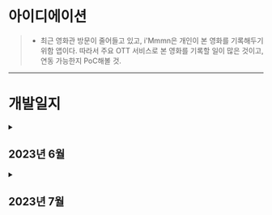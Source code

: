 <h1>아이디에이션</h1>

> - 최근 영화관 방문이 줄어들고 있고, i'Mmmn은 개인이 본 영화를 기록해두기 위함 앱이다. 따라서 주요 OTT 서비스로 본 영화를 기록할 일이 많은 것이고, 연동 가능한지 PoC해볼 것.

---

<h1>개발일지</h1>

<details><summary><h2>2023년 6월</h2></summary>
 <details><summary><h3>23.06.04.</h3></summary>
  
  - 사이드 프로젝트 "iMymeMine" 시작
  - 테이블 구성(유저, 영화 데이터 테이블)
  - 유저 데이터 추가시 트리거 개발
  - 앱 추가
  - 페이지 추가
 </details>
 <details><summary><h3>23.06.05.</h3></summary>
 
  - 영화 데이터 추가시 트리거 개발
  - admin, test 계정 생성 및 각 테스트 완료
  - 기본 기능 구현 완료
  - 현재 Oracle account 로그인 설정, 추후 USER 테이블과 연동되도록 변경 필요
 </details>
 <details><summary><h3>23.06.06.</h3></summary>
  
  - 모바일 브라우저로 테스트시 별점 터치 이슈 발견, 우선 사이즈 키워보고 추후 이슈 재확인할 것
 </details>
 <details><summary><h3>23.06.07.</h3></summary>
  
  - 회원가입 페이지 생성 및 개발
  - 로그인 페이지에 회원가입 바로가기 버튼 추가
  - USER 테이블 컬럼 추가(이름, 생년월일, 성별)
 </details>
 <details><summary><h3>23.06.08.</h3></summary>
 
  - css 적용 방식 변경: 내부 스타일시트(APEX Custom Css) -> 외부 스타일시트(Static Application Files내 파일 하나로 통합 관리)
  - 구글 로그인 추가
    * 구글 OAuth2 등록 https://www.joinc.co.kr/w/man/12/oAuth2/Google
    * Oracle APEX에서 적용 https://doyensys.com/blogs/apex-login-using-google-social-sign-in/
  
  - 구글 OAuth 생성 관련 시행착오
    * 구글 OAuth 생성시 "승인된 자바스크립트 출처" 부분의 URI는 생략해야함
    * 구글 OAuth 생성시 승인된 리디렉션 URI에 "https://apexea.oracle.com/pls/apex/apex_authentication.callback" 가 아니라 apexea 대신 apex로 작성했더니 오류 해결됨
 </details>
 <details><summary><h3>23.06.09.</h3></summary>
  
  - 앱 이름 변경: IMYMEMINE이라는 쇼핑몰 발견하여 i'Mmmn(아임ㅁㅁ)으로 변경, ㅁㅁ까지 상호명 가능한지 찾아볼 것
  - 로고 제작
  - 오류 발견: 구글 OAuth 생성 후 credential 생성하고 social login에는 성공하였으나 이때 로그인 페이지로 연동해두면 앱 실행하자마자 구글 로그인 페이지로 리디렉션되기 때문에 로그인 화면에서 구글 로그인용 버튼을 하나 두고 페이지 하나 추가하여 추가된 페이지로 구글 로그인 리디렉션되도록 방법 모색
 </details>
 <details><summary><h3>23.06.12.</h3></summary>
  
  - 오류 발견: 로그아웃이 안됨. 로그인 리디렉션 오류 해결을 위해서 수정 중에 로그인/로그아웃 관련 앱 세팅이 깨진 것으로 추측 
    * 로그아웃을 할 때, 구글 로그아웃이 되도록 하면 안됨. 브라우저 자체의 구글이 로그아웃되어버림. 모바일 앱으로 개발 예정이기 때문에 로그인 세션 유지는 최대한 오래되어야 함. 자동 로그아웃을 빈번하게 의도할 필요없다고 판단
 </details>
 <details><summary><h3>23.06.13.</h3></summary>
  
  - 로그아웃 해결: APP > Shared Components > Authentication Schemes > Post-Logout URL 부분이 Home Page와 URL을 수정하다보니 깨진 것 같다는 추측으로 URL 선택 후 로그인 페이지(f?p=&APP_ID.:9999) URL을 입력하여 해결
  - 앱 시작하자마자 구글 로그인 뜨는 이슈는 앱 시작 URL을 로그인 화면으로 변경하는 것으로 해결 예정(방법 찾는 중)
  - Google 계정으로 계속하기 버튼에 Dynamic Action 추가. 캐시로 아이디, 비밀번호 입력되어있는 내용으로 로그인이 되어, 해당 아이템 값이 있는 경우 clear 후 submit page 되도록 처리.
 </details>
 <details><summary><h3>23.06.14.</h3></summary>
  
  - 구글 로그인 계정으로 영화 데이터 추가시 I_MOVIE 테이블에는 정상적으로 데이터가 들어가며, USER_ID에는 구글 계정의 name이 들어가는 것 확인
  - 대신 구글 로그인 계정은 I_USER 테이블에 데이터가 없음 -> I_USER 테이블에 데이터가 없는 로그인 정보로 메인화면 접근시 I_USER에 회원가입 정보를 트리거로 넣을지, 구글 계정의 회원가입 정보를 따로 연동할 수 있는지 확인 후 더 이슈없을 방법으로 선택할 예정
    * 유저 데이터이기 때문에 안정성부터 고려할 것
    * 트리거로 선택하면 I_USER 테이블에 구글 계정 여부에 대한 컬럼 추가할 것
 </details>
 <details><summary><h3>23.06.15.</h3></summary>
  
  - 영화 관련 오픈 API 발견 https://www.kobis.or.kr/kobisopenapi/homepg/apiservice/searchServiceInfo.do
  - 영화 페이지에 들어갔을 때, 모바일 특성상 심플해야할 것 같아서 보여주는 컬럼 변경(축소)
  - 테이블 변경사항(I_MOVIE)
    * 컬럼 변경 CINEMA -> PLACE
    * 컬럼 NOTE 추가
    * 테이블 수정에 따른 UI 및 Query 변경
  
  - 영화 추가 팝업 Drawer에서 Wizard Modal Dialog로 변경
  - 팝업 내 입력창들 길이 줄여서 스크롤 생기지 않고 한 눈에 모두 들어올 수 있도록 변경할 것
  - 영화본 장소 select list로 추가하도록 변경. CGV 등 선택시 아이콘으로 보여지도록 할 예정
 </details>
 <details><summary><h3>23.06.16.</h3></summary>
  
  - 로그인 방식을 ver1.0.0에서는 회원가입만 두는게 관리, 테스트에 용이할 것으로 판단. 로그인 방식 수정하고 유저 테이블 데이터로 회원가입 관리 가능하도록 수정할 것
  - CSS 추가: 푸터의 release 1.0.0 diplay none 처리.
   * css 파일명을 변경하여 적용 다시 해야함.
 </details>
 <details><summary><h3>23.06.17.</h3></summary>
  
  - 앱에서 사용 중인 css 파일 주소 변경 완료
  - 로그인 credential 변경(구글 -> DB)
  - 구글 로그인 버튼 안 보이게 변경
 </details>
 <details><summary><h3>23.06.18.</h3></summary>
  
  - 계정이 막히는 현상을 계속 해결하지 못해서 결국 챗GPT와 대화까지 했는데, 권한 문제라는 심증이 생김. Oracle APEX의 워크스페이스 하나만 발급받는 것이 아니라 DBA 권한이 있는, DB부터 발급받아야 할 것 같아서 시도 중.
    * OCI 계정 생성 https://team-okitoki.github.io/getting-started/free-oci-promotions/
    * OCI 주소 https://signup.cloud.oracle.com/
 </details>
 <details><summary><h3>23.06.19.</h3></summary>
  
  - OCI Autonomous DB 생성 완료(APEX)
 </details>
 <details><summary><h3>23.06.20.</h3></summary>
  
  - instance 생성 -> Launch APEX 로 Admin(internal 접근 성공)
  - Workspace(im) 생성 완료
  - i'Mmmn 앱 다시 개발
     * 앱 생성: 기본 제공 옵션들 모두 추가, 테스트 예정
     * css 파일 생성 및 적용 완료
 </details>
 <details><summary><h3>23.06.21.</h3></summary>
  
  - DB로 로그인은 Authenticate Scheme을 Custom으로 두고 함수로 로그인하는 구조로 해결 예정: https://blogs.ontoorsolutions.com/post/custom-authentication-oracle-apex/
 </details>
 <details><summary><h3>23.06.22.</h3></summary>
  
  - 영화 목록/추가 페이지 각각 생성, 페이지 상세 세팅 완료
  - 영화진흥위원회 회원가입 완료, 오픈 API 분석 시작
  - 영화진흥위원회 API 인증키 발급 완료: 일 3000회 제한(1인 최대 키 2개 발급 가능) -> 추가 필요시 문의하여 호출횟수 제한을 높이거나, 인증키 갯수를 n개로 늘려서 3000*n번 사용 가능하도록 변경 필요
  - Postman에 영화목록 API 테스트 및 설명 추가 완료
  - Postman에 영화 상세정보 API 테스트 및 설명 추가 완료
    * 해당 API는 필수값으로 영화코드가 있어서 우선 활용하지 않는 것으로 분류
  - 영화 오픈 API 목록
    * 일별 박스오피스(검토)
    * 주간/주말 박스오피스(검토)
    * 공통코드 조회(사용 X)
    * 영화목록(사용)
    * 영화 상세정보(사용 X)
    * 영화사목록(사용 X)
    * 영화사 상세정보(사용 X)
    * 영화인목록(사용 X)
    * 영화인 상세정보(사용 X)
   - Postman에 일별 박스오피스, 주간/주말 박스오피스 API 테스트 및 설명 추가 완료
     * 일별 API의 경우, 10:00경 당일 데이터 리턴 안됨.
     * 주간/주말 API는 주말 날짜에만 동작. -> 주간은 왜 안 뜨는지 다시 확인 예정
 </details>
 <details><summary><h3>23.06.23~28.</h3></summary>
  
  - 회사 제안서 작성으로 스킵..
  - 네이버 오픈 API 중에도 영화 API 있는 것 확인. 찾아볼 것.
 </details>
 <details> 
  <summary><h3>23.06.29.</h3></summary>
  
  - 여러 login credential 사용 방법(+홈 URL로 이동했을 때, 첫 화면에 구글 로그인 안 뜨게 하는 방법): 기존 로그인 credential로 current 변경 후 다른 로그인은 버튼 만들고, 해당 버튼 클릭시 이동 페이지 설정 후, 설정 창에서 하단의 advanced에 APEX_AUTHENTICATION(?) 사용하면 해당 버튼을 통해서만 해서만 다른 로그인 방법 가능 -> 이제 로그아웃시 딱 해당 앱만 로그아웃되도록 하는 방법 찾기
 </details>
 <details><summary><h3>23.06.30.</h3></summary>
  
  - 예시 데이터 추가, 영화 추가 페이지 리포트의 정렬 변경
  - 영화 추가 페이지 내 검색 바 외 기능 제외
  - 검색 버튼 css 변경 추가하였으나 반영 안되서 확인 필요
 </details>
</details>
<details>
 <summary><h2>2023년 7월</h2></summary>
  <details><summary><h3>23.07.01.</h3></summary>
   
   - 영화 페이지 내 검색버튼의 텍스트 변경
     * 해당 서치바가 포함된 interactive report의 attribute에서 Search button Label에 입력
   - 검색 버튼 css 수정: class가 a-Button a-IRR-button a-IRR-button--search으로 되어있어서 사이 공백 없애고 .으로 연결
  </details>
  <details><summary><h3>23.07.04.</h3></summary>
  
  - 버튼명 변경
  - css 추가: Static ID 주고 css 파일 적용시 동작하지 않음. 확인 필요.
  </details>
  <details><summary><h3>23.07.05.</h3></summary>
  
  - 네이버 뉴스 API 서비스 중단되었다고 함. 확인 필요.
  </details>
  <details><summary><h3>23.07.06.</h3></summary>

  - 영화 추가 버튼 css 수정 완료.
    * Static ID는 ID로 css 줄 때 #으로 작성. class는 .으로 작성.
  - 추가 버튼 텍스트를 아이콘으로 변경. Universal Theme에서 Floating Button 찾아서 대체할 예정.
    * https://apex.oracle.com/pls/apex/r/apex_pm/ut/getting-started
  </details>
</details>
